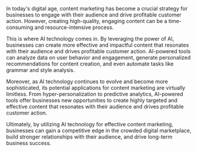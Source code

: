 
In today's digital age, content marketing has become a crucial strategy for businesses to engage with their audience and drive profitable customer action. However, creating high-quality, engaging content can be a time-consuming and resource-intensive process.

This is where AI technology comes in. By leveraging the power of AI, businesses can create more effective and impactful content that resonates with their audience and drives profitable customer action. AI-powered tools can analyze data on user behavior and engagement, generate personalized recommendations for content creation, and even automate tasks like grammar and style analysis.

Moreover, as AI technology continues to evolve and become more sophisticated, its potential applications for content marketing are virtually limitless. From hyper-personalization to predictive analytics, AI-powered tools offer businesses new opportunities to create highly targeted and effective content that resonates with their audience and drives profitable customer action.

Ultimately, by utilizing AI technology for effective content marketing, businesses can gain a competitive edge in the crowded digital marketplace, build stronger relationships with their audience, and drive long-term business success.

